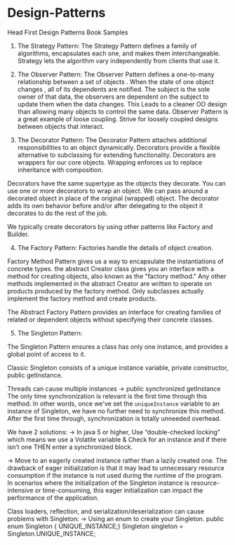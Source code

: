 # Design-Patterns
 Head First Design Patterns Book Samples

1) The Strategy Pattern:
The Strategy Pattern defines a family of algorithms, encapsulates each one, and makes them interchangeable.
Strategy lets the algorithm vary independently from clients that
use it.

2) The Observer Pattern:
The Observer Pattern defines a one-to-many relationship between a set of objects . When the state of one object changes , all of its dependents are notified.
The subject is the sole owner of that data, the observers are dependent on the subject to update them when the data changes. This Leads to a cleaner OO design than allowing many objects to control the same data.
Observer Pattern is a great example of loose coupling. Strive for loosely coupled designs between objects that interact.

3) The Decorator Pattern:
The Decorator Pattern attaches additional responsibilities to an object dynamically. Decorators provide a flexible alternative to subclassing for extending functionality. Decorators are wrappers for our core objects. Wrapping enforces us to replace inheritance with composition.

Decorators have the same supertype as the objects they decorate. You can use one or more decorators to wrap an object. We can pass around a decorated object in place of the original (wrapped) object. The decorator adds its own behavior before and/or after delegating to the object it decorates to do the rest of the job.

We typically create decorators by using other patterns like Factory and Builder.

4) The Factory Pattern:
Factories handle the details of object creation.

Factory Method Pattern gives us a way to encapsulate the instantiations of concrete types. the abstract Creator class gives you an interface with a method for creating objects, also known as the "factory method." Any other methods implemented in the abstract Creator are written to operate on products produced by the factory method. Only subclasses actually implement the factory method and create products.

The Abstract Factory Pattern provides an interface for creating families of related or dependent objects without specifying their concrete classes.

5) The Singleton Pattern:

The Singleton Pattern ensures a class has only one instance, and provides a global point of access to it. 

Classic Singleton consists of a unique instance variable, private constructor, public getInstance.

Threads can cause multiple instances
→ public synchronized getInstance
The only time synchronization is relevant is the first time through this method. In other words, once we've set the `uniqueInstance` variable to an instance of Singleton, we have no further need to synchronize this method. After the first time through, synchronization is totally unneeded overhead.

We have 2 solutions:
→ In java 5 or higher, Use “double-checked locking” which means we use a Volatile variable & Check for an instance and if there isn’t one THEN enter a synchronized block.

→ Move to an eagerly created instance rather than a lazily created one.
The drawback of eager initialization is that it may lead to unnecessary resource consumption if the instance is not used during the runtime of the program. In scenarios where the initialization of the Singleton instance is resource-intensive or time-consuming, this eager initialization can impact the performance of the application.

Class loaders, reflection, and serialization/deserialization can cause problems with Singleton:
→ Using an enum to create your Singleton.
public enum Singleton { UNIQUE_INSTANCE;}
Singleton singleton = Singleton.UNIQUE_INSTANCE; 

